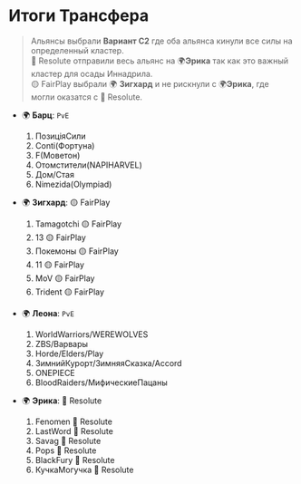# Итоги Трансфера
> Альянсы выбрали  **Вариант С2** где оба альянса кинули все силы на определенный кластер.  
> 🔴 Resolute отправили весь альянс на 🌍**Эрика** так как это важный кластер для осады Иннадрила.  
> 🟡 FairPlay выбрали 🌍 **Зигхард** и не рискнули с 🌍**Эрика**, где могли оказатся с 🔴 Resolute.

- 🌍 **Барц**:  `PvE`
  1. ПозиціяСили
  2. Conti(Фортуна)
  3. F(Моветон)
  4. Отомстители(NAPIHARVEL)
  5. Дом/Стая
  6. Nimezida(Olympiad)

- 🌍 **Зигхард**: 🟡 FairPlay
  1. Tamagotchi 🟡 FairPlay
  2. 13 🟡 FairPlay
  3. Покемоны 🟡 FairPlay
  4. 11 🟡 FairPlay
  5. MoV 🟡 FairPlay
  6. Trident 🟡 FairPlay


- 🌍 **Леона**: `PvE`
  1. WorldWarriors/WEREWOLVES
  2. ZBS/Варвары
  3. Horde/Elders/Play
  4. ЗимнийКурорт/ЗимняяСказка/Accord
  5. ONEPIECE
  6. BloodRaiders/МифическиеПацаны


- 🌍 **Эрика**: 🔴 Resolute
  1. Fenomen 🔴 Resolute
  2. LastWord 🔴 Resolute
  3. Savag 🔴 Resolute
  4. Pops 🔴 Resolute
  5. BlackFury 🔴 Resolute
  6. КучкаМогучка 🔴 Resolute
